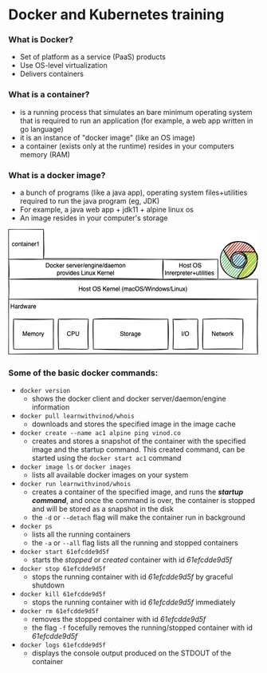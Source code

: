 # Docker and Kubernetes training

### What is Docker?

-   Set of platform as a service (PaaS) products
-   Use OS-level virtualization
-   Delivers containers

### What is a container?

-   is a running process that simulates an bare minimum operating system that is required to run an application (for example, a web app written in go language)
-   it is an instance of "docker image" (like an OS image)
-   a container (exists only at the runtime) resides in your computers memory (RAM)

### What is a docker image?

-   a bunch of programs (like a java app), operating system files+utilities required to run the java program (eg, JDK)
-   For example, a java web app + jdk11 + alpine linux os
-   An image resides in your computer's storage

!['docker basic concepts'](./concepts1.dio.png)

### Some of the basic docker commands:

-   `docker version`
    -   shows the docker client and docker server/daemon/engine information
-   `docker pull learnwithvinod/whois`
    -   downloads and stores the specified image in the image cache
-   `docker create --name ac1 alpine ping vinod.co`
    -   creates and stores a snapshot of the container with the specified image and the startup command. This created command, can be started using the `docker start ac1` command
-   `docker image ls` or `docker images`
    -   lists all available docker images on your system
-   `docker run learnwithvinod/whois`
    -   creates a container of the specified image, and runs the _**startup command**_, and once the command is over, the container is stopped and will be stored as a snapshot in the disk
    -   the `-d` or `--detach` flag will make the container run in background
-   `docker ps`
    -   lists all the running containers
    -   the `-a` or `--all` flag lists all the running and stopped containers
-   `docker start 61efcdde9d5f`
    -   starts the _stopped_ or _created_ container with id _61efcdde9d5f_
-   `docker stop 61efcdde9d5f`
    -   stops the running container with id _61efcdde9d5f_ by graceful shutdown
-   `docker kill 61efcdde9d5f`
    -   stops the running container with id _61efcdde9d5f_ immediately
-   `docker rm 61efcdde9d5f`
    -   removes the stopped container with id _61efcdde9d5f_
    -   the flag `-f` focefully removes the running/stopped container with id _61efcdde9d5f_
-   `docker logs 61efcdde9d5f`
    -   displays the console output produced on the STDOUT of the container
